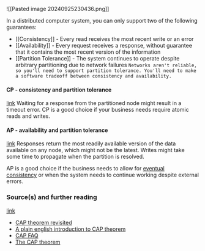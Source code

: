 ![[Pasted image 20240925230436.png]]

In a distributed computer system, you can only support two of the following guarantees:

- [[Consistency]] - Every read receives the most recent write or an error
- [[Availability]] - Every request receives a response, without guarantee that it contains the most recent version of the information
- [[Partition Tolerance]] - The system continues to operate despite arbitrary partitioning due to network failures
```Networks aren't reliable, so you'll need to support partition tolerance. You'll need to make a software tradeoff between consistency and availability.```

#### CP - consistency and partition tolerance
[link](https://github.com/donnemartin/system-design-primer?tab=readme-ov-file#cp---consistency-and-partition-tolerance)
Waiting for a response from the partitioned node might result in a timeout error. CP is a good choice if your business needs require atomic reads and writes.
#### AP - availability and partition tolerance
[link](https://github.com/donnemartin/system-design-primer?tab=readme-ov-file#ap---availability-and-partition-tolerance)
Responses return the most readily available version of the data available on any node, which might not be the latest. Writes might take some time to propagate when the partition is resolved.

AP is a good choice if the business needs to allow for [eventual consistency](https://github.com/donnemartin/system-design-primer?tab=readme-ov-file#eventual-consistency) or when the system needs to continue working despite external errors.
### Source(s) and further reading
[link](https://github.com/donnemartin/system-design-primer?tab=readme-ov-file#sources-and-further-reading-3)

- [CAP theorem revisited](http://robertgreiner.com/2014/08/cap-theorem-revisited/)
- [A plain english introduction to CAP theorem](http://ksat.me/a-plain-english-introduction-to-cap-theorem)
- [CAP FAQ](https://github.com/henryr/cap-faq)
- [The CAP theorem](https://www.youtube.com/watch?v=k-Yaq8AHlFA)

